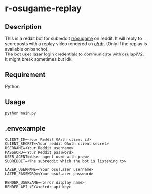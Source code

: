 # **r-osugame-replay**

## Description

This is a reddit bot for subreddit [r/osugame](https://reddit.com/r/osugame) on reddit. It will reply to scoreposts with a replay video rendered on [o!rdr](https://ordr.issou.best/). (Only if the replay is available on bancho).\
The bot uses lazer login credentials to communicate with osu!apiV2.\
It might break sometimes but idk

## Requirement

Python

## Usage

```
python main.py
```

## .envexample

```
CLIENT_ID=<Your Reddit OAuth client id>
CLIENT_SECRET=<Your reddit OAuth client secret>
USERNAME=<Your Reddit username>
PASSWORD=<Your Reddit password>
USER_AGENT=<User agent used with praw>
SUBREDDIT=<The subreddit which the bot is listening to>

LAZER_USERNAME=<Your osu!lazer username>
LAZER_PASSWORD=<Your osu!lazer password>

RENDER_USERNAME=<o!rdr display name>
RENDER_API_KEY=<o!rdr api key>
```
